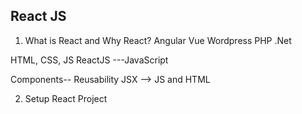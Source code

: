 ## React JS

1. What is React and Why React?
Angular 
Vue
Wordpress
PHP
.Net

HTML, CSS, JS 
ReactJS ---JavaScript

Components-- Reusability
JSX --> JS and HTML


2. Setup React Project


